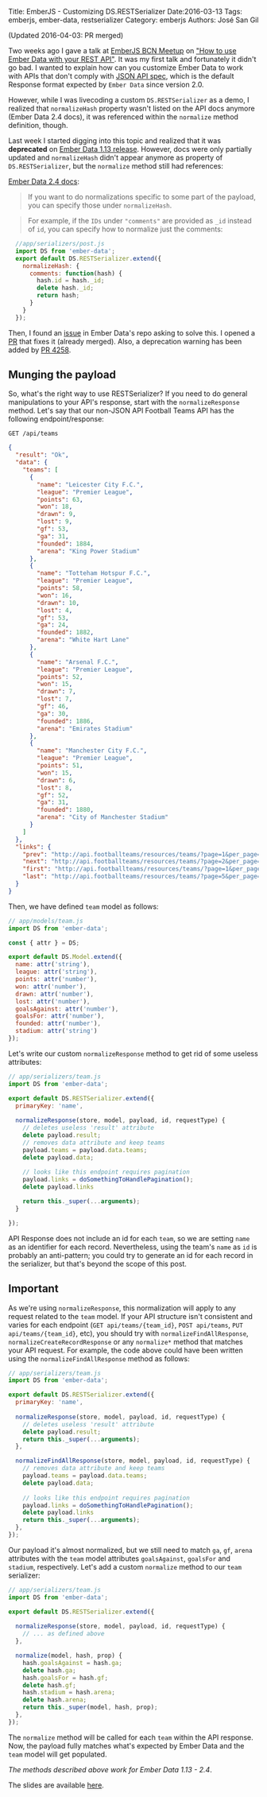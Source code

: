 Title: EmberJS - Customizing DS.RESTSerializer
Date:2016-03-13
Tags: emberjs, ember-data, restserializer
Category: emberjs
Authors: José San Gil

(Updated 2016-04-03: PR merged)

Two weeks ago I gave a talk at [EmberJS BCN Meetup](http://www.meetup.com/Ember-js-Barcelona/) on ["How to use Ember Data with your REST API"](). It was my first talk and fortunately it didn't go bad. I wanted to explain how can you customize Ember Data to work with APIs that don't comply with [JSON API spec](http://jsonapi.org/), which is the default Response format expected by `Ember Data` since version 2.0.

However, while I was livecoding a custom `DS.RESTSerializer` as a demo, I realized that `normalizeHash` property wasn't listed on the API docs anymore (Ember Data 2.4 docs), it was referenced within the `normalize` method definition, though.

Last week I started digging into this topic and realized that it was **deprecated** on [Ember Data 1.13 release](https://github.com/emberjs/data/blob/master/CHANGELOG.md#release-1135-july-8-2015). However, docs were only partially updated and `normalizeHash` didn't appear anymore as property of `DS.RESTSerializer`, but the `normalize` method still had references:

[Ember Data 2.4 docs](https://github.com/emberjs/data/blob/v2.4.0/addon/serializers/rest.js#L91):
>  If you want to do normalizations specific to some part of the payload, you can specify those under `normalizeHash`.

>  For example, if the `IDs` under `"comments"` are provided as `_id` instead of `id`, you can specify how to normalize just the comments:

```javascript
  //app/serializers/post.js
  import DS from 'ember-data';
  export default DS.RESTSerializer.extend({
    normalizeHash: {
      comments: function(hash) {
        hash.id = hash._id;
        delete hash._id;
        return hash;
      }
    }
  });
```

Then, I found an [issue](https://github.com/emberjs/data/issues/4186) in Ember Data's repo asking to solve this. I opened a [PR](https://github.com/emberjs/data/pull/4228) that fixes it (already merged). Also, a deprecation warning has been added by [PR 4258](https://github.com/emberjs/data/pull/4258).

## Munging the payload
So, what's the right way to use RESTSerializer?
If you need to do general manipulations to your API's response, start with the `normalizeResponse` method. Let's say that our non-JSON API Football Teams API has the following endpoint/response:

```GET /api/teams```
```json
{
  "result": "Ok",
  "data": {
    "teams": [
      {
        "name": "Leicester City F.C.",
        "league": "Premier League",
        "points": 63,
        "won": 18,
        "drawn": 9,
        "lost": 9,
        "gf": 53,
        "ga": 31,
        "founded": 1884,
        "arena": "King Power Stadium"
      },
      {
        "name": "Totteham Hotspur F.C.",
        "league": "Premier League",
        "points": 58,
        "won": 16,
        "drawn": 10,
        "lost": 4,
        "gf": 53,
        "ga": 24,
        "founded": 1882,
        "arena": "White Hart Lane"
      },
      {
        "name": "Arsenal F.C.",
        "league": "Premier League",
        "points": 52,
        "won": 15,
        "drawn": 7,
        "lost": 7,
        "gf": 46,
        "ga": 30,
        "founded": 1886,
        "arena": "Emirates Stadium"
      },
      {
        "name": "Manchester City F.C.",
        "league": "Premier League",
        "points": 51,
        "won": 15,
        "drawn": 6,
        "lost": 8,
        "gf": 52,
        "ga": 31,
        "founded": 1880,
        "arena": "City of Manchester Stadium"
      }
    ]
  },
  "links": {
    "prev": "http://api.footballteams/resources/teams/?page=1&per_page=4",
    "next": "http://api.footballteams/resources/teams/?page=2&per_page=4",
    "first": "http://api.footballteams/resources/teams/?page=1&per_page=4",
    "last": "http://api.footballteams/resources/teams/?page=5&per_page=4",
  }
}
```

Then, we have defined `team` model as follows:

```javascript
// app/models/team.js
import DS from 'ember-data';

const { attr } = DS;

export default DS.Model.extend({
  name: attr('string'),
  league: attr('string'),
  points: attr('number'),
  won: attr('number'),
  drawn: attr('number'),
  lost: attr('number'),
  goalsAgainst: attr('number'),
  goalsFor: attr('number'),
  founded: attr('number'),
  stadium: attr('string')
});

```

Let's write our custom `normalizeResponse` method to get rid of some useless attributes:

```javascript
// app/serializers/team.js
import DS from 'ember-data';

export default DS.RESTSerializer.extend({
  primaryKey: 'name',
  
  normalizeResponse(store, model, payload, id, requestType) {
    // deletes useless 'result' attribute
    delete payload.result;
    // removes data attribute and keep teams
    payload.teams = payload.data.teams;
    delete payload.data;
    
    // looks like this endpoint requires pagination
    payload.links = doSomethingToHandlePagination();
    delete payload.links

    return this._super(...arguments);
  }

});
```
API Response does not include an id for each `team`, so we are setting `name` as an identifier for each record. Nevertheless, using the team's `name` as `id` is probably an anti-pattern; you could try to generate an id for each record in the serializer, but that's beyond the scope of this post.


## Important
As we're using `normalizeResponse`, this normalization will apply to any request related to the `team` model. If your API structure isn't consistent and varies for each endpoint (`GET api/teams/{team_id}`, `POST api/teams`, `PUT api/teams/{team_id}`, etc), you should try with `normalizeFindAllResponse`, `normalizeCreateRecordResponse` or any `normalize*` method that matches your API request. For example, the code above could have been written using the `normalizeFindAllResponse` method as follows:

```javascript
// app/serializers/team.js
import DS from 'ember-data';

export default DS.RESTSerializer.extend({
  primaryKey: 'name',
  
  normalizeResponse(store, model, payload, id, requestType) {
    // deletes useless 'result' attribute
    delete payload.result;
    return this._super(...arguments);
  },

  normalizeFindAllResponse(store, model, payload, id, requestType) {
    // removes data attribute and keep teams
    payload.teams = payload.data.teams;
    delete payload.data;
    
    // looks like this endpoint requires pagination
    payload.links = doSomethingToHandlePagination();
    delete payload.links
    return this._super(...arguments);
  },
});
```

Our payload it's almost normalized, but we still need to match `ga`, `gf`, `arena` attributes with the `team` model attributes `goalsAgainst`, `goalsFor` and `stadium`, respectively. Let's add a custom `normalize` method to our `team` serializer:

```javascript
// app/serializers/team.js
import DS from 'ember-data';

export default DS.RESTSerializer.extend({
  
  normalizeResponse(store, model, payload, id, requestType) {
    // ... as defined above
  },

  normalize(model, hash, prop) {
    hash.goalsAgainst = hash.ga;
    delete hash.ga;
    hash.goalsFor = hash.gf;
    delete hash.gf;
    hash.stadium = hash.arena;
    delete hash.arena;
    return this._super(model, hash, prop);
  },
});
```
The `normalize` method will be called for each `team` within the API response. Now, the payload fully matches what's expected by Ember Data and the `team` model will get populated.  

*The methods described above work for Ember Data 1.13 - 2.4*.

The slides are available [here](https://github.com/jsangilve/ember-bcn-meetup-march-2016/blob/master/ember-meetup.pdf).

